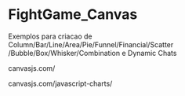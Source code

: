 # FightGame_Canvas

Exemplos para criacao de Column/Bar/Line/Area/Pie/Funnel/Financial/Scatter /Bubble/Box/Whisker/Combination e Dynamic Chats

canvasjs.com/

canvasjs.com/javascript-charts/
